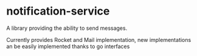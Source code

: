 # notification-service

A library providing the ability to send messages.

Currently provides Rocket and Mail implementation, new implementations an be easily implemented 
thanks to go interfaces